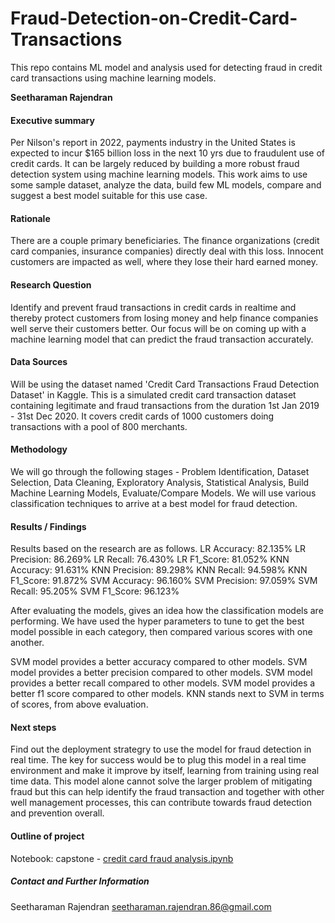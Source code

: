 # Fraud-Detection-on-Credit-Card-Transactions
This repo contains ML model and analysis used for detecting fraud in credit card transactions using machine learning models.

**Seetharaman Rajendran**

#### Executive summary
Per Nilson's report in 2022, payments industry in the United States is expected to incur $165 billion loss in the next 10 yrs due to fraudulent use of credit cards.
It can be largely reduced by building a more robust fraud detection system using machine learning models. 
This work aims to use some sample dataset, analyze the data, build few ML models, compare and suggest a best model suitable for this use case.

#### Rationale
There are a couple primary beneficiaries. The finance organizations (credit card companies, insurance companies) directly deal with this loss.
Innocent customers are impacted as well, where they lose their hard earned money.

#### Research Question
Identify and prevent fraud transactions in credit cards in realtime and thereby protect customers from losing money and help finance companies well serve their customers better.
Our focus will be on coming up with a machine learning model that can predict the fraud transaction accurately.

#### Data Sources
Will be using the dataset named 'Credit Card Transactions Fraud Detection Dataset' in Kaggle.
This is a simulated credit card transaction dataset containing legitimate and fraud transactions from the duration 1st Jan 2019 - 31st Dec 2020. 
It covers credit cards of 1000 customers doing transactions with a pool of 800 merchants.

#### Methodology
We will go through the following stages - Problem Identification, Dataset Selection, Data Cleaning, Exploratory Analysis, Statistical Analysis, Build Machine Learning Models, Evaluate/Compare Models.
We will use various classification techniques to arrive at a best model for fraud detection.

#### Results / Findings
Results based on the research are as follows.
LR Accuracy: 82.135% LR Precision: 86.269% LR Recall: 76.430% LR F1_Score: 81.052%
KNN Accuracy: 91.631% KNN Precision: 89.298% KNN Recall: 94.598% KNN F1_Score: 91.872%
SVM Accuracy: 96.160% SVM Precision: 97.059% SVM Recall: 95.205% SVM F1_Score: 96.123%

After evaluating the models, gives an idea how the classification models are performing.
We have used the hyper parameters to tune to get the best model possible in each category, then compared various scores with one another.

SVM model provides a better accuracy compared to other models.
SVM model provides a better precision compared to other models.
SVM model provides a better recall compared to other models.
SVM model provides a better f1 score compared to other models.
KNN stands next to SVM in terms of scores, from above evaluation.

#### Next steps
Find out the deployment strategry to use the model for fraud detection in real time.
The key for success would be to plug this model in a real time environment and make it improve by itself, learning from training using real time data.
This model alone cannot solve the larger problem of mitigating fraud but this can help identify the fraud transaction and together with other well management processes, this can contribute towards fraud detection and prevention overall. 

#### Outline of project
Notebook: capstone - [credit card fraud analysis.ipynb](https://github.com/seetharamanr86/Fraud-Detection-on-Credit-Card-Transactions/blob/main/capstone%20-%20credit%20card%20fraud%20analysis.ipynb)

##### Contact and Further Information
Seetharaman Rajendran
seetharaman.rajendran.86@gmail.com
